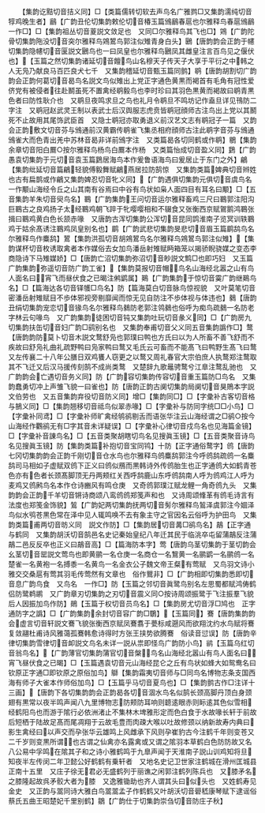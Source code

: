 <!-- { "loadSidebar": true } -->
　　【集韵讫黠切音拮义同】□【类篇儒转切软去声鸟名广雅鹨□又集韵濡纯切音犉鸡晚生者】鶞【广韵丑伦切集韵敕伦切音椿玉篇鳻鶞春扈也尔雅释鸟春扈鳻鶞一作□】□【集韵祖丛切音葼説文敛足也　又同□尔雅释鸟其飞也□】鶟【广韵陀骨切集韵陁没切音突尔雅释鸟鶟鶦鸟郭注似雉青身白头】鶠【唐韵韵会正韵于幰切集韵隐幰切音匽説文鶠鸟也一曰凤皇也尔雅释鸟鶠凤其雌皇注言百鸟见之偃伏也】【玉篇之然切集韵诸延切音饘鸟山名穆天子传天子大享于平衍之中韩之人无凫乃献良马百匹良犬七千　又集韵稽延切音甄玉篇同鹯】鹖【唐韵胡割切广韵韵会正韵何葛切音曷鸟名説文鸟似雉出上党正字通色黄黒而褐首有毛角有冠性爱侪党有被侵者往赴鬭虽死不置禽经鹖毅鸟也李时珍曰其羽色黒黄而褐故曰鹖青黒色者曰防性耿介也　又鹖旦夜鸣求旦之鸟也礼月令鹖旦不鸣坊记作盍旦详见鳱防二字注　又鹖冠赵武灵王制以表武士后汉舆服志虎贲皆鹖冠顔师古注鸟出上党以其鬭死不止故用其尾饰武臣首　又隐士鹖冠亦取勇退义前汉艺文志有鹖冠子一篇　又韵会正韵敷文切音芬与鳻通前汉黄霸传鹖雀飞集丞相府顔师古注此鹖字音芬与鳻通鳻雀大而色青出羌中苏林音曷非详前鳻字注　又类篇曷各切同鹤或作鹖】鶍【集韵余章切音阳白鷢○按尔雅释鸟杨鸟白鷢本作杨　又类篇怡成切音盈义同】鶢【广韵愚袁切集韵于元切音袁玉篇鶢居海鸟本作爰鲁语海鸟曰爰居止于东门之外】鶣【集韵纰延切音篇鶣轻貌傅毅舞赋鶣燕居拉防鹄惊　又集韵类篇婢典切音辫姓也古有扁鹊或作鶣又集韵婢忍切音牝义同】【广韵遇俱切集韵元俱切音虞鸟名一作颙山海经令丘之山其南有谷焉曰中谷有鸟状如枭人面四目有耳名曰颙】□【五音集韵羊朱切音臾鸟名】鶤【广韵集韵王问切音运尔雅释畜鸡三尺曰鶤郭注阳沟巨鶤古之良鸡扬子太经鶤鸡朝飞踤于牝嘤嘤相和不辍食又张衡西京赋鴐鹅鸿鶤张揖曰鶤鸡黄白色长颔赤喙　又唐韵古浑切集韵公浑切音昆同鹍淮南子览冥训轶鶤鸡于姑余髙诱注鶤鸡凤皇别名也】鹛【广韵武悲切集韵旻悲切音眉玉篇鹛鸹鸟名尔雅释鸟作麋鸹】鶦【集韵洪孤切音胡鶟鶦鸟名尔雅释鸟鶟鶦鸟郭注似雉】【集韵谋杯切音枚诱取禽者本作媒俗去女加鸟潘岳射雉赋眄箱笼以揭骄睨骁媒之变态李商隐诗下马雉媒娇】□【唐韵亡沼切集韵弥沼切音眇説文鹪□也即巧妇　又玉篇广韵集韵弥遥切音防广韵工雀】【集韵莫报切音帽鸟名山海经北嚣之山有鸟人面名曰宵飞而昼伏食之已暍注鸺鹠属】鶧【广韵集韵于惊切音霙广韵继鶧鸟名】□【篇海达各切音铎鹱□鸟名】防【篇海莫白切音脉鸟惊视貌　又叶莫笔切音密潘岳射雉赋目不歩体邪视旁剔靡闻而惊无见自防注不歩体视与体违也】鶨【唐韵丑绢切集韵宠恋切音猭鸟名尔雅释鸟鶨防老郭注鸰鶨也俗呼为痴鸟疏鶨一名防老字林云句喙鸟　又广韵集韵徒困切音钝又集韵吐玩切音彖义同】□【广韵房九切集韵扶缶切音妇广韵□鹞别名也　又集韵奉甫切音父义同五音集韵譌作□】鹜【唐韵韵防莫卜切音木説文鹜舒凫也郭璞曰鸭也方氏曰以为人所畜不善飞舒而不疾故曰舒凫礼曲礼疏野鸭曰凫家鸭曰鹜又毛氏云可畜而不能髙飞曰鸭野生髙飞曰鹜又左传襄二十八年公膳日双鸡饔人窃更之以鹜又周礼春官大宗伯庶人执鹜郑注鹜取其不飞迁又后汉马援传刻鹄不成尚类鹜　又楚辞九歌鼂骋鹜兮江臯注鹜乱驰也　又广韵韵会亡遇切音务义同】防【广韵容切集韵传容切音重玉篇防□鸟名　又集韵蠢勇切冲上声雏飞貌一曰雀也】防【唐韵正韵古阒切集韵局阒切音狊鵙本字説文伯劳也　又五音集韵弃役切音防义同】增□【集韵同□】□【字彚补古客切音格与鵅义同】□【集韵翘移切音祗鸟似翠赤喙】□【字彚补与防同字统□□小鸟】□【字彚补同鸢】□【字彚补师旷禽经鸲鹆剔舌而语张华注云山海经谓之□鹆○按今山海经作鸜鹆无有□字其音未详疑误】□【字彚补心律切音戍鸟名也见海篇金镜】□【字彚补音諌鸟名】□【五音类聚胡瞎切鸟名见搜眞玉镜】□【五音类聚音诗鸟名见搜眞玉镜】防【集韵类篇补抱切音宝同鸨】十防【正字通俗鹜字】鸧【唐韵七冈切集韵韵会正韵千刚切音仓水鸟也尔雅释鸟鸧麋鸹郭注今呼鸧鸹疏鸧一名麋鸹司马相如子虚赋双鸧下正义曰鸧似鴈而黒韩诗外传鸧胎生也正字通鸧大如鹤青苍色亦有色者长颈髙脚顶无丹两颊红关西呼鸹鹿山东呼鸧鸹南人呼为鸧鸡江人呼为麦鸡又鸧鹒鸟名本作仓诗豳风有鸣仓庚　又奇鸧郭璞江赋龙鲤一角奇鸧九头　又集韵韵会正韵千羊切音锵诗商颂八鸾鸧鸧郑笺声和也　又诗周颂鞗革有鸧毛诗言有法度也郑笺金饰貌】鶭【广韵妃两切集韵抚两切音髣尔雅释鸟鶭泽虞郭注今婟泽鸟似水鸮苍黒色常在泽中见人辄鸣唤不去有象主守之官因名云俗呼为护田鸟　又集韵类篇甫两切音昉义同　説文作防】□【集韵居切音冓□鹆鸟名】鶮【正字通与鹤同　又集韵胡沃切音鹄邑名史记秦始皇纪八年迁其民于临洮卒屯留蒲鶮反注蒲鶮二邑反反卒也正义曰鶮音高】□【篇海防本字】莺【唐韵乌茎切集韵于茎切韵会幺茎切音罂説文莺鸟也即黄鹂一名仓庚一名商仓一名鵹黄一名鹂鹠一名鹂鸧一名楚雀一名黄袍一名搏黍一名黄鸟一名金衣公子魏文帝王粲有莺赋　又鸟羽文诗小雅交交桑扈有莺其羽毛传莺然有文章也　俗作鸎非】□【广韵相即切集韵悉即切音息广韵鸟食　又鸟名　一作□】防【玉篇之邻切音眞鹭鸟别名左思蜀都赋鸿俦鹤侣防鹭鹈鹕　又广韵章刃切集韵之刃切音震义同○按诗周颂振鹭于飞注振羣飞貌后人因振加鸟作防】鶰【玉篇于权切音员鸟名】□【集韵房尤切音浮□鸠也　正字通防字之譌】□【广韵集韵余封切音容广韵□鸀】【玉篇同】鶱【唐韵集韵韵会虚言切音轩説文鶱飞貌张衡西京赋凤鶱翥于甍标咸遡风而欲翔沈约水鸟赋将鶱复敛翮杜甫诗风雅蔼孤鶱韩愈诗得时方张王挟势欲腾鶱　俗读音愆误】防【唐韵辛律切集韵雪律切音卹説文鸟名未详一説从祟即怪鸟广韵防小鸟】鹟【玉篇乌红切音翁鸟名】【广韵薄官切集韵蒲官切音槃鸟名山海经北嚣山有鸟人面名曰宵飞昼伏食之已暍】□【玉篇遇袁切音元山海经昆仑之丘有鸟状如蜂大如鸳鸯名曰钦原正字通□即钦原之原俗加鸟】鶳【集韵霜夷切音师与□同鸟名博物志条支国西海有师子大雀本作师俗加鸟】□【玉篇乎马切音夏鸟也】□【集韵鹯古作□注详十三画】【唐韵下各切集韵韵会正韵曷各切音涸水鸟名似鹄长颈高脚丹顶白身颈翅有黒常以夜半鸣声闻八九里博物志防颊防耳响则聼逺眼赤则眎逺其色似雪相经鹤阳鸟也而游于隂行必依洲渚止不集林木埤雅形定而色白食于水故喙长轩于前故后短栖于陆故足髙而尾凋翔于云故毛豊而肉疎大喉以吐故修颈以纳新故寿内典曰影生禽经曰以声交而孕张华云雄鸣上风雌承下风则孕崔豹古今注鹤千年则变苍又二千岁则变黒所谓也古谓之仙禽亦名露禽或又谓之隂羽本草鹤白色防防故又名八公易中孚鸣在隂其子和之诗小雅鹤鸣于九臯声闻于天淮南子説山训鸡知将旦知夜半左传闵二年卫懿公好鹤鹤有乗轩者　又地名史记卫世家注鹤城在滑州匡城县正南十五里　又庄子徐无君必无盛鹤列于丽谯之闲郭注鹤列陈兵也　又膝矛名之膝隆起故呉矛骹大者为膝　又逸雅锄助也齐人谓其头曰似头也　又姓鹤寿见金史　又正韵与翯同诗大雅白鸟翯翯孟子作鹤鹤又叶胡沃切音礐嵇康琴赋下逮谣俗蔡氏五曲王昭楚妃千里别鹤】鶵【广韵仕于切集韵崇刍切音防庄子秋】
